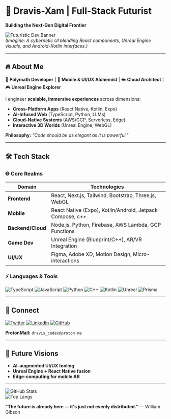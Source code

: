 # 💫 Dravis-Xam | Full-Stack Futurist  
**Building the Next-Gen Digital Frontier**  

![Futuristic Dev Banner](https://github.com/Dravis-Xam/Dravis-Xam/assets/.../banner-neon.gif)  
*(Imagine: A cybernetic UI blending React components, Unreal Engine visuals, and Android-Kotlin interfaces.)*  

---

## 🔥 **About Me**  
🚀 **Polymath Developer** | 📱 **Mobile & UI/UX Alchemist** | ☁️ **Cloud Architect** | 🎮 **Unreal Engine Explorer**  

I engineer **scalable, immersive experiences** across dimensions:  
- **Cross-Platform Apps** (React Native, Kotlin, Expo)  
- **AI-Infused Web** (TypeScript, Python, LLMs)  
- **Cloud-Native Systems** (AWS/GCP, Serverless, Edge)  
- **Interactive 3D Worlds** (Unreal Engine, WebGL)  

**Philosophy:** *"Code should be as elegant as it is powerful."*  

---

## 🛠 **Tech Stack**  

### **🌐 Core Realms**  
| **Domain**         | **Technologies**                                                                 |
|--------------------|---------------------------------------------------------------------------------|
| **Frontend**       | React, Next.js, Tailwind, Bootstrap, Three.js, WebGL                            |
| **Mobile**         | React Native (Expo), Kotlin/Android, Jetpack Compose, c++                       |
| **Backend/Cloud**  | Node.js, Python, Firebase, AWS Lambda, GCP Functions                           |
| **Game Dev**       | Unreal Engine (Blueprint/C++), AR/VR Integration                                |
| **UI/UX**          | Figma, Adobe XD, Motion Design, Micro-interactions                             |

### **⚡ Languages & Tools**  
![TypeScript](https://img.shields.io/badge/TypeScript-3178C6?style=for-the-badge&logo=typescript&logoColor=white)
![JavaScript](https://img.shields.io/badge/JavaScript-F7DF1E?style=for-the-badge&logo=javascript&logoColor=black)
![Python](https://img.shields.io/badge/Python-3776AB?style=for-the-badge&logo=python&logoColor=white)
![C++](https://img.shields.io/badge/C++-00599C?style=for-the-badge&logo=c%2B%2B&logoColor=white)
![Kotlin](https://img.shields.io/badge/Kotlin-7F52FF?style=for-the-badge&logo=kotlin&logoColor=white)
![Unreal](https://img.shields.io/badge/Unreal_Engine-0E1128?style=for-the-badge&logo=unrealengine&logoColor=white)
![Prisma](https://img.shields.io/badge/PRISMA%20?style-20B2AA?style=for-the-badge&logo=prisma)

---


## 📡 **Connect**  

[![Twitter](https://img.shields.io/badge/Twitter-1DA1F2?style=for-the-badge&logo=twitter&logoColor=white)](https://x.com/Dravls142299)
[![LinkedIn](https://img.shields.io/badge/LinkedIn-0077B5?style=for-the-badge&logo=linkedin&logoColor=white)](https://linkedin.com/in/dravisxam)
[![GitHub](https://img.shields.io/badge/GitHub-181717?style=for-the-badge&logo=github&logoColor=white)](https://github.com/Dravis-Xam)  

**ProtonMail:** `dravis_codex@proton.me`   


---

## 🌟 **Future Visions**  
- **AI-augmented UI/UX tooling**  
- **Unreal Engine + React Native fusion**  
- **Edge-computing for mobile AR**  

---

![GitHub Stats](https://github-readme-stats.vercel.app/api?username=Dravis-Xam&show_icons=true&theme=dracula&hide_border=true&count_private=true)  
![Top Langs](https://github-readme-stats.vercel.app/api/top-langs/?username=Dravis-Xam&layout=compact&theme=dracula&hide_border=true)  

**"The future is already here — it's just not evenly distributed."** — William Gibson  
